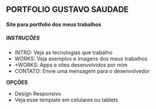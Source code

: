 ## PORTFOLIO GUSTAVO SAUDADE

#### Site para portfolio dos meus trabalhos
##### INSTRUÇÕES
<ul>
  <li>INTRO: Veja as tecnologias que trabalho</li>
  <li>WORKS: Veja exemplos e imagens dos meus trabalhos</li>
  <li>+WORKS: Apps e sites desenvolvidos por mim</li>
  <li>CONTATO: Envie uma mensagem para o desenvolvedor</li>
</ul>
<strong>OPÇÕES</strong>
<ul>
  <li>Design Responsivo</li>
  <li>Veja esse template em celulares ou tablets</li>
</ul>
